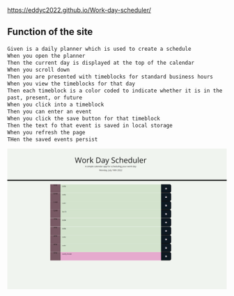 https://eddyc2022.github.io/Work-day-scheduler/


## Function of the site

```
Given is a daily planner which is used to create a schedule
When you open the planner
Then the current day is displayed at the top of the calendar
When you scroll down
Then you are presented with timeblocks for standard business hours
When you view the timeblocks for that day
Then each timeblock is a color coded to indicate whether it is in the past, present, or future
When you click into a timeblock
Then you can enter an event
When you click the save button for that timeblock
Then the text fo that event is saved in local storage
When you refresh the page
THen the saved events persist
```


![alt text](https://github.com/EddyC2022/Work-day-scheduler/blob/main/Assets/Screenshot%202022-07-18%20180005.png)
